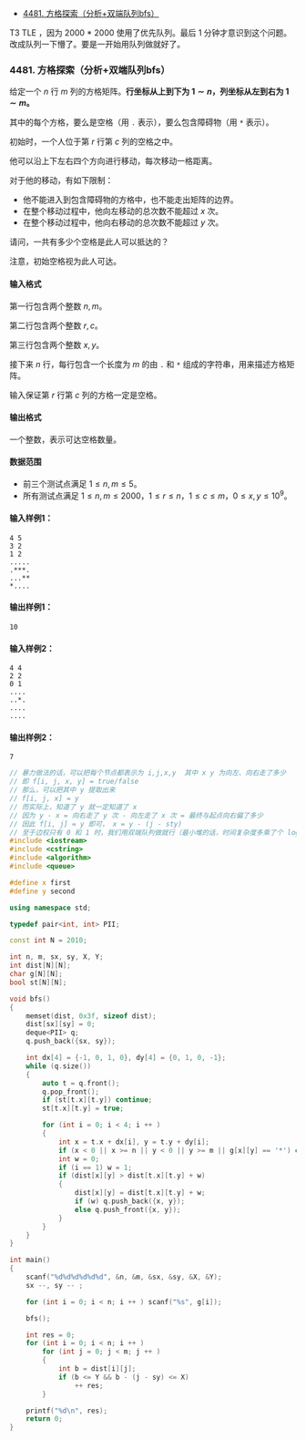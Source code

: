 
<!-- @import "[TOC]" {cmd="toc" depthFrom=1 depthTo=6 orderedList=false} -->

<!-- code_chunk_output -->

- [4481. 方格探索（分析+双端队列bfs）](#4481-方格探索分析双端队列bfs)

<!-- /code_chunk_output -->

T3 TLE ，因为 2000 * 2000 使用了优先队列。最后 1 分钟才意识到这个问题。改成队列一下懵了。要是一开始用队列做就好了。

### 4481. 方格探索（分析+双端队列bfs）

给定一个 $n$ 行 $m$ 列的方格矩阵。<strong>行坐标从上到下为 $1 \sim n$，列坐标从左到右为 $1 \sim m$。</strong>

其中的每个方格，要么是空格（用 `.` 表示），要么包含障碍物（用 `*` 表示）。

初始时，一个人位于第 $r$ 行第 $c$ 列的空格之中。

他可以沿上下左右四个方向进行移动，每次移动一格距离。

对于他的移动，有如下限制：

- 他不能进入到包含障碍物的方格中，也不能走出矩阵的边界。
- 在整个移动过程中，他向左移动的总次数不能超过 $x$ 次。
- 在整个移动过程中，他向右移动的总次数不能超过 $y$ 次。

请问，一共有多少个空格是此人可以抵达的？

注意，初始空格视为此人可达。

<h4>输入格式</h4>

第一行包含两个整数 $n,m$。

第二行包含两个整数 $r,c$。

第三行包含两个整数 $x,y$。

接下来 $n$ 行，每行包含一个长度为 $m$ 的由 `.` 和 `*` 组成的字符串，用来描述方格矩阵。

输入保证第 $r$ 行第 $c$ 列的方格一定是空格。

<h4>输出格式</h4>

一个整数，表示可达空格数量。

<h4>数据范围</h4>

- 前三个测试点满足 $1 \le n,m \le 5$。
- 所有测试点满足 $1 \le n,m \le 2000$，$1 \le r \le n$，$1 \le c \le m$，$0 \le x,y \le 10^9$。

<h4>输入样例1：</h4>

```
4 5
3 2
1 2
.....
.***.
...**
*....
```

<h4>输出样例1：</h4>

```
10
```

<h4>输入样例2：</h4>

```
4 4
2 2
0 1
....
..*.
....
....
```

<h4>输出样例2：</h4>

```
7
```

```cpp
// 暴力做法的话，可以把每个节点都表示为 i,j,x,y  其中 x y 为向左、向右走了多少
// 即 f[i, j, x, y] = true/false
// 那么，可以把其中 y 提取出来
// f[i, j, x] = y
// 而实际上，知道了 y 就一定知道了 x
// 因为 y - x = 向右走了 y 次 - 向左走了 x 次 = 最终与起点向右偏了多少
// 因此 f[i, j] = y 即可， x = y - (j - sty)
// 至于边权只有 0 和 1 时，我们用双端队列做就行（最小堆的话，时间复杂度多乘了个 logn）
#include <iostream>
#include <cstring>
#include <algorithm>
#include <queue>

#define x first
#define y second

using namespace std;

typedef pair<int, int> PII;

const int N = 2010;

int n, m, sx, sy, X, Y;
int dist[N][N];
char g[N][N];
bool st[N][N];

void bfs()
{
    memset(dist, 0x3f, sizeof dist);
    dist[sx][sy] = 0;
    deque<PII> q;
    q.push_back({sx, sy});

    int dx[4] = {-1, 0, 1, 0}, dy[4] = {0, 1, 0, -1};
    while (q.size())
    {
        auto t = q.front();
        q.pop_front();
        if (st[t.x][t.y]) continue;
        st[t.x][t.y] = true;

        for (int i = 0; i < 4; i ++ )
        {
            int x = t.x + dx[i], y = t.y + dy[i];
            if (x < 0 || x >= n || y < 0 || y >= m || g[x][y] == '*') continue;
            int w = 0;
            if (i == 1) w = 1;
            if (dist[x][y] > dist[t.x][t.y] + w)
            {
                dist[x][y] = dist[t.x][t.y] + w;
                if (w) q.push_back({x, y});
                else q.push_front({x, y});
            }
        }
    }
}

int main()
{
    scanf("%d%d%d%d%d%d", &n, &m, &sx, &sy, &X, &Y);
    sx --, sy -- ;

    for (int i = 0; i < n; i ++ ) scanf("%s", g[i]);

    bfs();

    int res = 0;
    for (int i = 0; i < n; i ++ )
        for (int j = 0; j < m; j ++ )
        {
            int b = dist[i][j];
            if (b <= Y && b - (j - sy) <= X)
                ++ res;
        }

    printf("%d\n", res);
    return 0;
}
```
